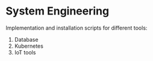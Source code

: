 # System Engineering
Implementation and installation scripts for different tools:
1. Database 
2. Kubernetes
3. IoT tools
